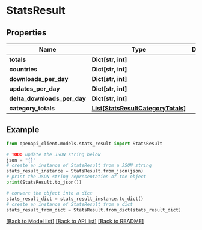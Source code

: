 # StatsResult


## Properties

Name | Type | Description | Notes
------------ | ------------- | ------------- | -------------
**totals** | **Dict[str, int]** |  | 
**countries** | **Dict[str, int]** |  | 
**downloads_per_day** | **Dict[str, int]** |  | 
**updates_per_day** | **Dict[str, int]** |  | 
**delta_downloads_per_day** | **Dict[str, int]** |  | 
**category_totals** | [**List[StatsResultCategoryTotals]**](StatsResultCategoryTotals.md) |  | 

## Example

```python
from openapi_client.models.stats_result import StatsResult

# TODO update the JSON string below
json = "{}"
# create an instance of StatsResult from a JSON string
stats_result_instance = StatsResult.from_json(json)
# print the JSON string representation of the object
print(StatsResult.to_json())

# convert the object into a dict
stats_result_dict = stats_result_instance.to_dict()
# create an instance of StatsResult from a dict
stats_result_from_dict = StatsResult.from_dict(stats_result_dict)
```
[[Back to Model list]](../README.md#documentation-for-models) [[Back to API list]](../README.md#documentation-for-api-endpoints) [[Back to README]](../README.md)


